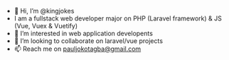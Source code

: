 - 👋 Hi, I’m @kingjokes
-  I am a fullstack web developer major on PHP (Laravel framework) & JS (Vue, Vuex & Vuetify)
- 👀 I’m interested in web application developents
- 💞️ I’m looking to collaborate on laravel/vue projects
- 📫 Reach me on pauljokotagba@gmail.com

<!---
kingjokes/kingjokes is a ✨ special ✨ repository because its `README.md` (this file) appears on your GitHub profile.
You can click the Preview link to take a look at your changes.
--->
